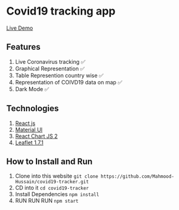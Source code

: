 # Covid19 tracking app

[Live Demo](http://mhbhat.com/covid19-tracker/)

## Features

1. Live Coronavirus tracking ✅
2. Graphical Representation ✅
3. Table Represention country wise ✅
4. Representation of COIVD19 data on map ✅
5. Dark Mode ✅

## Technologies

1. [React js](https://reactjs.org/)
2. [Material UI](https://material-ui.com/)
3. [React Chart JS 2](https://www.npmjs.com/package/react-chartjs-2)
4. [Leaflet 1.7.1](https://leafletjs.com/)

## How to Install and Run

1. Clone into this website `git clone https://github.com/Mahmood-Hussain/covid19-tracker.git`
2. CD into it `cd covid19-tracker`
3. Install Dependencies `npm install`
4. RUN RUN RUN `npm start`
